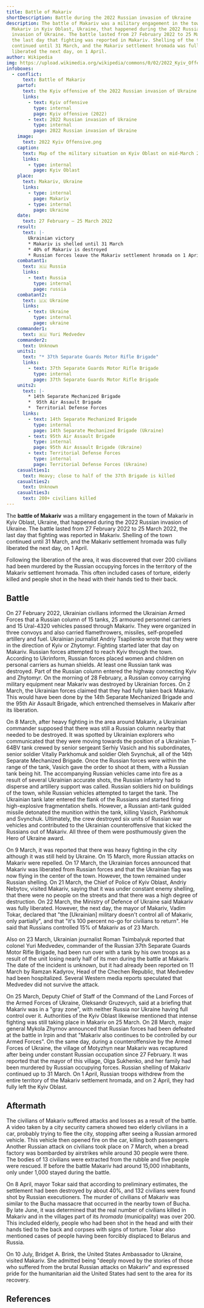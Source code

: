 ```yaml
---
title: Battle of Makariv
shortDescription: Battle during the 2022 Russian invasion of Ukraine
description: The battle of Makariv was a military engagement in the town of
  Makariv in Kyiv Oblast, Ukraine, that happened during the 2022 Russian
  invasion of Ukraine. The battle lasted from 27 February 2022 to 25 March 2022,
  the last day that fighting was reported in Makariv. Shelling of the town
  continued until 31 March, and the Makariv settlement hromada was fully
  liberated the next day, on 1 April.
author: Wikipedia
img: https://upload.wikimedia.org/wikipedia/commons/0/02/2022_Kyiv_Offensive.png
infoboxes:
  - conflict:
      text: Battle of Makariv
    partof:
      text: the Kyiv offensive of the 2022 Russian invasion of Ukraine
      links:
        - text: Kyiv offensive
          type: internal
          page: Kyiv offensive (2022)
        - text: 2022 Russian invasion of Ukraine
          type: internal
          page: 2022 Russian invasion of Ukraine
    image:
      text: 2022 Kyiv Offensive.png
    caption:
      text: Map of the military situation on Kyiv Oblast on mid-March 2022
      links:
        - type: internal
          page: Kyiv Oblast
    place:
      text: Makariv, Ukraine
      links:
        - type: internal
          page: Makariv
        - type: internal
          page: Ukraine
    date:
      text: 27 February – 25 March 2022
    result:
      text: |-
        Ukrainian victory
        * Makariv is shelled until 31 March
        * 40% of Makariv is destroyed
        * Russian forces leave the Makariv settlement hromada on 1 April
    combatant1:
      text: 🇷🇺 Russia
      links:
        - text: Russia
          type: internal
          page: russia
    combatant2:
      text: 🇺🇦 Ukraine
      links:
        - text: Ukraine
          type: internal
          page: ukraine
    commander1:
      text: 🇷🇺 Yuri Medvedev
    commander2:
      text: Unknown
    units1:
      text: "* 37th Separate Guards Motor Rifle Brigade"
      links:
        - text: 37th Separate Guards Motor Rifle Brigade
          type: internal
          page: 37th Separate Guards Motor Rifle Brigade
    units2:
      text: |-
        * 14th Separate Mechanized Brigade 
        *  95th Air Assault Brigade 
        *  Territorial Defense Forces
      links:
        - text: 14th Separate Mechanized Brigade
          type: internal
          page: 14th Separate Mechanized Brigade (Ukraine)
        - text: 95th Air Assault Brigade
          type: internal
          page: 95th Air Assault Brigade (Ukraine)
        - text: Territorial Defense Forces
          type: internal
          page: Territorial Defense Forces (Ukraine)
    casualties1:
      text: Heavy; close to half of the 37th Brigade is killed
    casualties2:
      text: Unknown
    casualties3:
      text: 200+ civilians killed
---
```


The **battle of Makariv** was a military engagement in the town of Makariv in Kyiv Oblast, Ukraine, that happened during the 2022 Russian invasion of Ukraine. The battle lasted from 27 February 2022 to 25 March 2022, the last day that fighting was reported in Makariv. Shelling of the town continued until 31 March, and the Makariv settlement hromada was fully liberated the next day, on 1 April.

Following the liberation of the area, it was discovered that over 200 civilians had been murdered by the Russian occupying forces in the territory of the Makariv settlement hromada. This often included cases of torture, elderly killed and people shot in the head with their hands tied to their back.

## Battle
On 27 February 2022, Ukrainian civilians informed the Ukrainian Armed Forces that a Russian column of 15 tanks, 25 armoured personnel carriers and 15 Ural-4320 vehicles passed through Makariv. They were organized in three convoys and also carried flamethrowers, missiles, self-propelled artillery and fuel. Ukrainian journalist Andriy Tsaplienko wrote that they were in the direction of Kyiv or Zhytomyr. Fighting started later that day on Makariv. Russian forces attempted to reach Kyiv through the town. According to Ukrinform, Russian forces placed women and children on personal carriers as human shields. At least one Russian tank was destroyed. Part of the Russian column entered the highway connecting Kyiv and Zhytomyr. On the morning of 28 February, a Russian convoy carrying military equipment near Makariv was destroyed by Ukrainian forces. On 2 March, the Ukrainian forces claimed that they had fully taken back Makariv. This would have been done by the 14th Separate Mechanized Brigade and the 95th Air Assault Brigade, which entrenched themselves in Makariv after its liberation.

On 8 March, after heavy fighting in the area around Makariv, a Ukrainian commander supposed that there was still a Russian column nearby that needed to be destroyed. It was spotted by Ukrainian explorers who communicated that they were moving towards the position of a Ukrainian T-64BV tank crewed by senior sergeant Serhiy Vasich and his subordinates, senior soldier Vitaliy Parkhomuk and soldier Oleh Svynchuk, all of the 14th Separate Mechanized Brigade. Once the Russian forces were within the range of the tank, Vasich gave the order to shoot at them, with a Russian tank being hit. The accompanying Russian vehicles came into fire as a result of several Ukrainian accurate shots, the Russian infantry had to disperse and artillery support was called. Russian soldiers hid on buildings of the town, while Russian vehicles attempted to target the tank. The Ukrainian tank later entered the flank of the Russians and started firing high-explosive fragmentation shells. However, a Russian anti-tank guided missile detonated the munition within the tank, killing Vasich, Parkhomuk and Svynchuk. Ultimately, the crew destroyed six units of Russian war vehicles and contributed to the Ukrainian counteroffensive that kicked the Russians out of Makariv. All three of them were posthumously given the Hero of Ukraine award.

On 9 March, it was reported that there was heavy fighting in the city although it was still held by Ukraine. On 15 March, more Russian attacks on Makariv were repelled. On 17 March, the Ukrainian forces announced that Makariv was liberated from Russian forces and that the Ukrainian flag was now flying in the center of the town. However, the town remained under Russian shelling. On 21 March, the Chief of Police of Kyiv Oblast, Andriy Nebytov, visited Makariv, saying that it was under constant enemy shelling, that there were no people on the streets and that there was a high degree of destruction. On 22 March, the Ministry of Defence of Ukraine said Makariv was fully liberated. However, the next day, the mayor of Makariv, Vadim Tokar, declared that "the [Ukrainian] military doesn't control all of Makariv, only partially", and that "it's 100 percent no-go for civilians to return". He said that Russians controlled 15% of Makariv as of 23 March.

Also on 23 March, Ukrainian journalist Roman Tsimbalyuk reported that colonel Yuri Medvedev, commander of the Russian 37th Separate Guards Motor Rifle Brigade, had been run over with a tank by his own troops as a result of the unit losing nearly half of its men during the battle at Makariv. The date of the incident is unknown, but it had already been reported on 11 March by Ramzan Kadyrov, Head of the Chechen Republic, that Medvedev had been hospitalized. Several Western media reports speculated that Medvedev did not survive the attack.

On 25 March, Deputy Chief of Staff of the Command of the Land Forces of the Armed Forces of Ukraine, Oleksandr Gruzevych, said at a briefing that Makariv was in a "gray zone", with neither Russia nor Ukraine having full control over it. Authorities of the Kyiv Oblast likewise mentioned that intense fighting was still taking place in Makariv on 25 March. On 28 March, major general Mykola Zhyrnov announced that Russian forces had been defeated at the battle in Irpin and that "Makariv also continues to be controlled by our Armed Forces". On the same day, during a counteroffensive by the Armed Forces of Ukraine, the village of Motyzhyn near Makariv was recaptured after being under constant Russian occupation since 27 February. It was reported that the mayor of this village, Olga Sukhenko, and her family had been murdered by Russian occupying forces. Russian shelling of Makariv continued up to 31 March. On 1 April, Russian troops withdrew from the entire territory of the Makariv settlement hromada, and on 2 April, they had fully left the Kyiv Oblast.

## Aftermath
The civilians of Makariv suffered attacks and losses as a result of the battle. A video taken by a city security camera showed two elderly civilians in a car, probably trying to flee the city, stopping after seeing a Russian armored vehicle. This vehicle then opened fire on the car, killing both passengers. Another Russian attack on civilians took place on 7 March, when a bread factory was bombarded by airstrikes while around 30 people were there. The bodies of 13 civilians were extracted from the rubble and five people were rescued. If before the battle Makariv had around 15,000 inhabitants, only under 1,000 stayed during the battle.

On 8 April, mayor Tokar said that according to preliminary estimates, the settlement had been destroyed by about 40%, and 132 civilians were found shot by Russian executioners. The murder of civilians of Makariv was similar to the Bucha massacre that occurred in the nearby town of Bucha. By late June, it was determined that the real number of civilians killed in Makariv and in the villages part of its *hromada* (municipality) was over 200. This included elderly, people who had been shot in the head and with their hands tied to the back and corpses with signs of torture. Tokar also mentioned cases of people having been forcibly displaced to Belarus and Russia.

On 10 July, Bridget A. Brink, the United States Ambassador to Ukraine, visited Makariv. She admitted being "deeply moved by the stories of those who suffered from the brutal Russian attacks on Makariv" and expressed pride for the humanitarian aid the United States had sent to the area for its recovery.

## References
